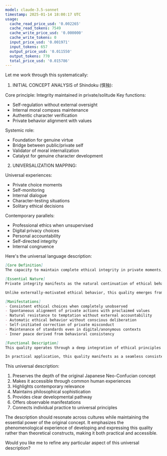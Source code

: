 ```yaml
---
model: claude-3.5-sonnet
timestamp: 2025-01-14 18:00:17 UTC
usage:
  cache_read_price_usd: '0.002265'
  cache_read_tokens: 7549
  cache_write_price_usd: '0.000000'
  cache_write_tokens: 0
  input_price_usd: '0.001971'
  input_tokens: 657
  output_price_usd: '0.011550'
  output_tokens: 770
  total_price_usd: '0.015786'
---
```


Let me work through this systematically:

1. INITIAL CONCEPT ANALYSIS of Shindoku (慎独):

Core principle: Integrity maintained in private/solitude
Key functions:
- Self-regulation without external oversight
- Internal moral compass maintenance
- Authentic character verification
- Private behavior alignment with values

Systemic role:
- Foundation for genuine virtue
- Bridge between public/private self
- Validator of moral internalization
- Catalyst for genuine character development

2. UNIVERSALIZATION MAPPING:

Universal experiences:
- Private choice moments
- Self-monitoring
- Internal dialogue
- Character-testing situations
- Solitary ethical decisions

Contemporary parallels:
- Professional ethics when unsupervised
- Digital privacy choices
- Personal accountability
- Self-directed integrity
- Internal congruence

Here's the universal language description:

```markdown
[Core Definition]
The capacity to maintain complete ethical integrity in private moments, demonstrating the genuine internalization of moral principles through consistent behavior when unobserved. This quality represents the alignment between one's deepest values and spontaneous conduct, revealing authentic character through choices made in solitude.

[Essential Nature]
Private integrity manifests as the natural continuation of ethical behavior without external oversight or social pressure. It represents the final stage of moral development where values have been so deeply internalized that they govern behavior automatically, regardless of circumstances. This quality serves as both a validator of genuine character and a catalyst for deeper ethical development.

Unlike externally-motivated ethical behavior, this quality emerges from a fully integrated moral awareness that requires no outside reinforcement. It reflects the achievement of internal harmony between principles and conduct, marking the transformation of learned values into authentic character.

[Manifestations]
- Consistent ethical choices when completely unobserved
- Spontaneous alignment of private actions with proclaimed values
- Natural resistance to temptation without external accountability
- Automatic ethical behavior without conscious deliberation
- Self-initiated correction of private misconduct
- Maintenance of standards even in digital/anonymous contexts
- Inner peace derived from behavioral consistency

[Functional Description]
This quality operates through a deep integration of ethical principles into the autonomous nervous system of behavior, bypassing the need for conscious moral calculation in private moments. It develops through repeated conscious choice until ethical behavior becomes default conduct, much like how a practiced skill becomes automatic. The process involves progressive internalization where external rules transform into internal guidance, ultimately becoming inseparable from one's natural inclinations.

In practical application, this quality manifests as a seamless consistency between public and private behavior, eliminating the psychological strain of maintaining different standards in different contexts. It creates a foundation of unshakeable integrity that strengthens all other virtues and generates authentic trustworthiness observable by others through its natural expression in spontaneous actions and reactions. This quality becomes particularly crucial in our modern context of increased private decision-making in digital spaces and remote work environments.
```

This universal description:
1. Preserves the depth of the original Japanese Neo-Confucian concept
2. Makes it accessible through common human experiences
3. Highlights contemporary relevance
4. Maintains philosophical sophistication
5. Provides clear developmental pathway
6. Offers observable manifestations
7. Connects individual practice to universal principles

The description should resonate across cultures while maintaining the essential power of the original concept. It emphasizes the phenomenological experience of developing and expressing this quality rather than theoretical constructs, making it both practical and accessible.

Would you like me to refine any particular aspect of this universal description?